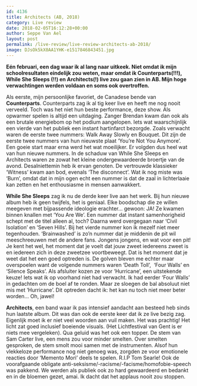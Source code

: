 ```yaml
---
id: 4136
title: Architects (AB, 2018)
category: Live review
date: 2018-02-05T16:12:28+00:00
author: Seppe Van Ael
layout: post
permalink: /live-review/live-review-architects-ab-2018/
image: DJsOk5kX0AA1YHK-e1517846843451.jpg
---
```

**Eén februari, een dag waar ik al lang naar uitkeek. Niet omdat ik mijn schoolresultaten eindelijk zou weten, maar omdat ik Counterparts(!!!), While She Sleeps (!!) en Architects(!) live zou gaan zien in AB. Mijn hoge verwachtingen werden voldaan en soms ook overtroffen.**

Als eerste, mijn persoonlijke favoriet, de Canadese bende van **Counterparts**. Counterparts zag ik al tig keer live en heeft me nog nooit verveeld. Toch was het niet hun beste performance, deze show. Als opwarmer spelen is altijd een uitdaging. Zanger Brendan kwam dan ook als een brutale energiebom op het podium aangelopen. Iets wat waarschijnlijk een vierde van het publiek een instant hartinfarct bezorgde. Zoals verwacht waren de eerste twee nummers: Walk Away Slowly en Bouquet. Dit zijn de eerste twee nummers van hun nieuwste plaat ‘You’re Not You Anymore’. Een goeie start maar erna werd het wat moeilijker. Er volgden dus heel wat van hun nieuwe nummers. In de schaduw van While She Sleeps en Architects waren ze zowat het kleine ondergewaardeerde broertje van de avond. Desalniettemin heb ik ervan genoten. De vertrouwde klassieker ‘Witness’ kwam aan bod, evenals ‘The disconnect’. Wat ik nog miste was ‘Burn’, omdat dat in mijn ogen echt een nummer is dat de zaal in lichterlaaie kan zetten en het enthousiasme in mensen aanwakkert.

**While She Sleeps** zag ik nu de derde keer live aan het werk. Bij hun nieuwe album heb ik geen twijfels, het is geniaal. Elke boodschap die ze willen meegeven met bijpassende ideologie erachter… gewoon: JA! Ze kwamen binnen knallen met ‘You Are We’. Een nummer dat instant samenhorigheid schept met de titel alleen al, toch? Daarna werd overgegaan naar ‘Civil Isolation’ en ‘Seven Hills’. Bij het vierde nummer kon ik mezelf niet meer tegenhouden. ‘Brainwashed’ is zo’n nummer dat je middenin de pit wil meeschreeuwen met de andere fans. Jongens jongens, en wat voor een pit! Je kent het wel, het moment dat je voelt dat jouw zweet iedereens zweet is en iedereen zich in deze zweetzee voortbeweegt. Dat is het moment dat je weet dat het een goed optreden is. De golven bleven me echter maar overspoelen want de volgende nummers waren ‘Death Toll’,  ‘Four Walls’ en ‘Silence Speaks’. Als afsluiter kozen ze voor ‘Hurricane’, een uitstekende keuze! Iets wat ik op voorhand niet had verwacht. Ik had eerder ‘Four Walls’ in gedachten om de boel af te ronden. Maar ze sloegen de bal absoluut niet mis met ‘Hurricane’. Dit optreden dacht ik: het kan nu toch niet meer beter worden… Oh, jawel!

**Architects**, een band waar ik pas intensief aandacht aan besteed heb sinds hun laatste album. Dit was dan ook de eerste keer dat ik ze live bezig zag. Eigenlijk moet ik er niet veel woorden aan vuil maken. Het was prachtig! Het licht zat goed inclusief boeiende visuals. (Het Lichtfestival van Gent is er niets mee vergeleken). Qua geluid was het ook een topper. De stem van Sam Carter live, een mens zou voor minder smelten. Over smelten gesproken, de stem smolt mooi samen met de instrumenten. Alsof hun vlekkeloze performance nog niet genoeg was, zorgden ze voor emotionele reacties door ‘Memento Mori’ deels te spelen. R.I.P Tom Searle! Ook de voorafgaande obligate anti-seksisme/-racisme/-facisme/homofobie-speech was pakkend. We werden als publiek ook zo hard gewaardeerd en bedankt en in de bloemen gezet, amai. Ik dacht dat het applaus nooit zou stoppen.